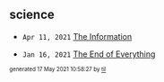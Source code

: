 ## science


* <code>Apr 11, 2021</code> [The Information](2021-04-11T18-17-33-the-information.md)

* <code>Jan 16, 2021</code> [The End of Everything](2021-01-16T20-15-38-the-end-of-everything.md)

<sup><sub>generated 17 May 2021 10:58:27 by <a href='https://github.com/senorprogrammer/til'>til</a></sub></sup>
